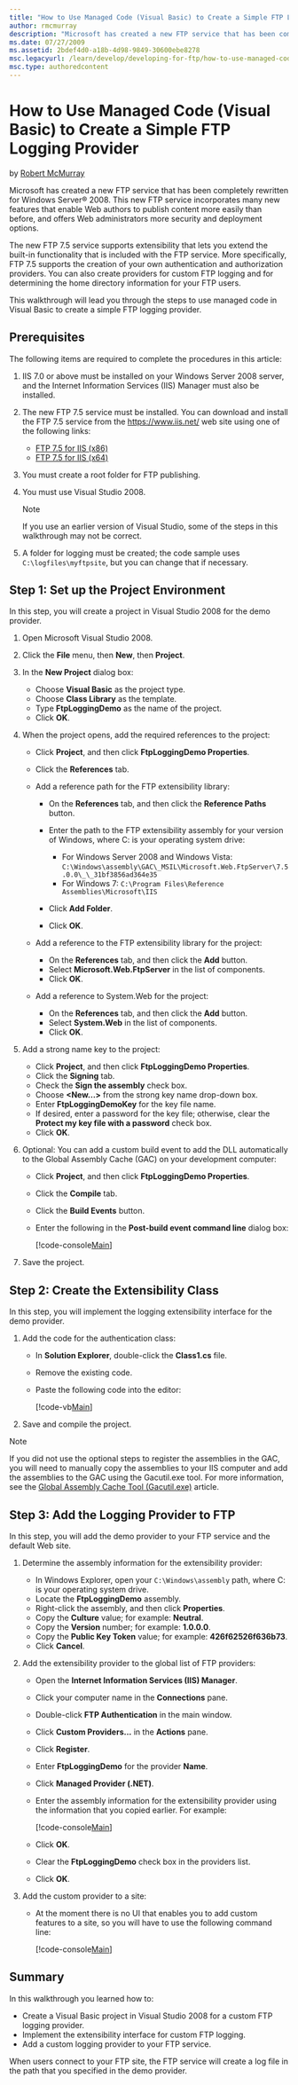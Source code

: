 ```yaml
---
title: "How to Use Managed Code (Visual Basic) to Create a Simple FTP Logging Provider"
author: rmcmurray
description: "Microsoft has created a new FTP service that has been completely rewritten for Windows Server® 2008. This new FTP service incorporates many new features tha..."
ms.date: 07/27/2009
ms.assetid: 2bdef4d0-a18b-4d98-9849-30600ebe8278
msc.legacyurl: /learn/develop/developing-for-ftp/how-to-use-managed-code-visual-basic-to-create-a-simple-ftp-logging-provider
msc.type: authoredcontent
---
```

# How to Use Managed Code (Visual Basic) to Create a Simple FTP Logging Provider

by [Robert McMurray](https://github.com/rmcmurray)

Microsoft has created a new FTP service that has been completely rewritten for Windows Server® 2008. This new FTP service incorporates many new features that enable Web authors to publish content more easily than before, and offers Web administrators more security and deployment options.

The new FTP 7.5 service supports extensibility that lets you extend the built-in functionality that is included with the FTP service. More specifically, FTP 7.5 supports the creation of your own authentication and authorization providers. You can also create providers for custom FTP logging and for determining the home directory information for your FTP users.

This walkthrough will lead you through the steps to use managed code in Visual Basic to create a simple FTP logging provider.

## Prerequisites

The following items are required to complete the procedures in this article:

1. IIS 7.0 or above must be installed on your Windows Server 2008 server, and the Internet Information Services (IIS) Manager must also be installed.
2. The new FTP 7.5 service must be installed. You can download and install the FTP 7.5 service from the <https://www.iis.net/> web site using one of the following links:

    - [FTP 7.5 for IIS (x86)](https://go.microsoft.com/fwlink/?LinkId=143196)
    - [FTP 7.5 for IIS (x64)](https://go.microsoft.com/fwlink/?LinkId=143197)
3. You must create a root folder for FTP publishing.
4. You must use Visual Studio 2008.

    > [!NOTE]
    > If you use an earlier version of Visual Studio, some of the steps in this walkthrough may not be correct.

5. A folder for logging must be created; the code sample uses `C:\logfiles\myftpsite`, but you can change that if necessary.

## Step 1: Set up the Project Environment

In this step, you will create a project in Visual Studio 2008 for the demo provider.

1. Open Microsoft Visual Studio 2008.
2. Click the **File** menu, then **New**, then **Project**.
3. In the **New Project** dialog box:

    - Choose **Visual Basic** as the project type.
    - Choose **Class Library** as the template.
    - Type **FtpLoggingDemo** as the name of the project.
    - Click **OK**.
4. When the project opens, add the required references to the project:

    - Click **Project**, and then click **FtpLoggingDemo Properties**.
    - Click the **References** tab.
    - Add a reference path for the FTP extensibility library:

        - On the **References** tab, and then click the **Reference Paths** button.
        - Enter the path to the FTP extensibility assembly for your version of Windows, where C: is your operating system drive:

            - For Windows Server 2008 and Windows Vista: `C:\Windows\assembly\GAC\_MSIL\Microsoft.Web.FtpServer\7.5.0.0\_\_31bf3856ad364e35`
            - For Windows 7: `C:\Program Files\Reference Assemblies\Microsoft\IIS`
        - Click **Add Folder**.
        - Click **OK**.
    - Add a reference to the FTP extensibility library for the project:

        - On the **References** tab, and then click the **Add** button.
        - Select **Microsoft.Web.FtpServer** in the list of components.
        - Click **OK**.
    - Add a reference to System.Web for the project:

        - On the **References** tab, and then click the **Add** button.
        - Select **System.Web** in the list of components.
        - Click **OK**.
5. Add a strong name key to the project:

    - Click **Project**, and then click **FtpLoggingDemo Properties**.
    - Click the **Signing** tab.
    - Check the **Sign the assembly** check box.
    - Choose **&lt;New...&gt;** from the strong key name drop-down box.
    - Enter **FtpLoggingDemoKey** for the key file name.
    - If desired, enter a password for the key file; otherwise, clear the **Protect my key file with a password** check box.
    - Click **OK**.
6. Optional: You can add a custom build event to add the DLL automatically to the Global Assembly Cache (GAC) on your development computer:

    - Click **Project**, and then click **FtpLoggingDemo Properties**.
    - Click the **Compile** tab.
    - Click the **Build Events** button.
    - Enter the following in the **Post-build event command line** dialog box:

        [!code-console[Main](how-to-use-managed-code-visual-basic-to-create-a-simple-ftp-logging-provider/samples/sample1.cmd)]
7. Save the project.

## Step 2: Create the Extensibility Class

In this step, you will implement the logging extensibility interface for the demo provider.

1. Add the code for the authentication class:

    - In **Solution Explorer**, double-click the **Class1.cs** file.
    - Remove the existing code.
    - Paste the following code into the editor:

        [!code-vb[Main](how-to-use-managed-code-visual-basic-to-create-a-simple-ftp-logging-provider/samples/sample2.vb)]
2. Save and compile the project.

> [!NOTE]
> If you did not use the optional steps to register the assemblies in the GAC, you will need to manually copy the assemblies to your IIS computer and add the assemblies to the GAC using the Gacutil.exe tool. For more information, see the [Global Assembly Cache Tool (Gacutil.exe)](https://docs.microsoft.com/dotnet/framework/tools/gacutil-exe-gac-tool) article.

## Step 3: Add the Logging Provider to FTP

In this step, you will add the demo provider to your FTP service and the default Web site.

1. Determine the assembly information for the extensibility provider:

    - In Windows Explorer, open your `C:\Windows\assembly` path, where C: is your operating system drive.
    - Locate the **FtpLoggingDemo** assembly.
    - Right-click the assembly, and then click **Properties**.
    - Copy the **Culture** value; for example: **Neutral**.
    - Copy the **Version** number; for example: **1.0.0.0**.
    - Copy the **Public Key Token** value; for example: **426f62526f636b73**.
    - Click **Cancel**.
2. Add the extensibility provider to the global list of FTP providers:

    - Open the **Internet Information Services (IIS) Manager**.
    - Click your computer name in the **Connections** pane.
    - Double-click **FTP Authentication** in the main window.
    - Click **Custom Providers...** in the **Actions** pane.
    - Click **Register**.
    - Enter **FtpLoggingDemo** for the provider **Name**.
    - Click **Managed Provider (.NET)**.
    - Enter the assembly information for the extensibility provider using the information that you copied earlier. For example:

        [!code-console[Main](how-to-use-managed-code-visual-basic-to-create-a-simple-ftp-logging-provider/samples/sample3.cmd)]
    - Click **OK**.
    - Clear the **FtpLoggingDemo** check box in the providers list.
    - Click **OK**.
3. Add the custom provider to a site:

    - At the moment there is no UI that enables you to add custom features to a site, so you will have to use the following command line:

        [!code-console[Main](how-to-use-managed-code-visual-basic-to-create-a-simple-ftp-logging-provider/samples/sample4.cmd)]

## Summary

In this walkthrough you learned how to:

- Create a Visual Basic project in Visual Studio 2008 for a custom FTP logging provider.
- Implement the extensibility interface for custom FTP logging.
- Add a custom logging provider to your FTP service.

When users connect to your FTP site, the FTP service will create a log file in the path that you specified in the demo provider.